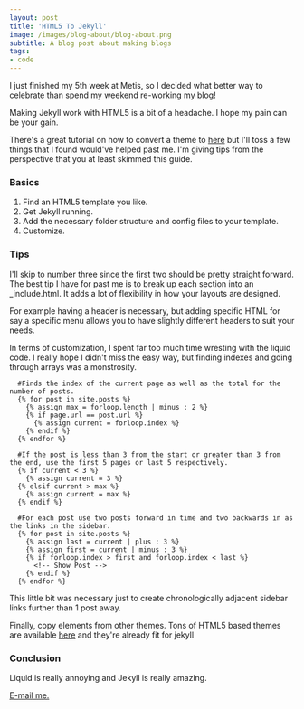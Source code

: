```yaml
---
layout: post
title: 'HTML5 To Jekyll'
image: /images/blog-about/blog-about.png
subtitle: A blog post about making blogs
tags:
- code
---
```

I just finished my 5th week at Metis, so I decided what better way to celebrate than spend my weekend re-working my blog!

Making Jekyll work with HTML5 is a bit of a headache.  I hope my pain can be your gain.

There's a great tutorial on how to convert a theme to [here](http://jekyll.tips/guide/setup/) but I'll toss a few things that I found would've helped past me.  I'm giving tips from the perspective that you at least skimmed this guide.

### Basics
1. Find an HTML5 template you like.
2. Get Jekyll running.
3. Add the necessary folder structure and config files to your template.
4. Customize.

### Tips
I'll skip to number three since the first two should be pretty straight forward.  The best tip I have for past me is to break up each section into an \_include.html.  It adds a lot of flexibility in how your layouts are designed.  

For example having a header is necessary, but adding specific HTML for say a specific menu allows you to have slightly different headers to suit your needs.

In terms of customization, I spent far too much time wresting with the liquid code.  I really hope I didn't miss the easy way, but finding indexes and going through arrays was a monstrosity.  
```
  #Finds the index of the current page as well as the total for the number of posts.
  {% for post in site.posts %}
    {% assign max = forloop.length | minus : 2 %}
    {% if page.url == post.url %}
      {% assign current = forloop.index %}
    {% endif %}
  {% endfor %}

  #If the post is less than 3 from the start or greater than 3 from the end, use the first 5 pages or last 5 respectively.
  {% if current < 3 %}
    {% assign current = 3 %}
  {% elsif current > max %}
    {% assign current = max %}
  {% endif %}

  #For each post use two posts forward in time and two backwards in as the links in the sidebar.
  {% for post in site.posts %}
    {% assign last = current | plus : 3 %}
    {% assign first = current | minus : 3 %}
    {% if forloop.index > first and forloop.index < last %}
      <!-- Show Post -->
    {% endif %}
  {% endfor %}
```
This little bit was necessary just to create chronologically adjacent sidebar links further than 1 post away.

Finally, copy elements from other themes.  Tons of HTML5 based themes are available [here](http://jekyll.tips/templates/) and they're already fit for jekyll

### Conclusion
Liquid is really annoying and Jekyll is really amazing.


[E-mail me.](mailto:Michael@mdlai.com)
